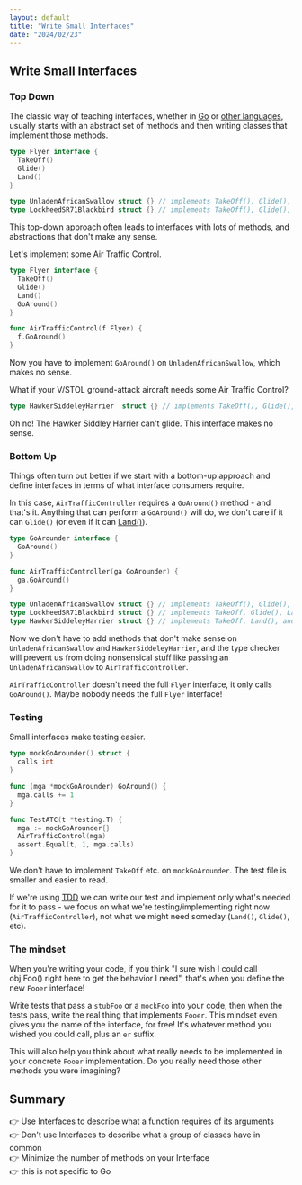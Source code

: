 ```yaml
---
layout: default
title: "Write Small Interfaces"
date: "2024/02/23"
---
```


## Write Small Interfaces

### Top Down

The classic way of teaching interfaces, whether in [Go](https://gobyexample.com/interfaces) or [other languages](https://www.w3schools.com/java/java_interface.asp), usually starts with an abstract set of methods and then writing classes that implement those methods.

```go
type Flyer interface {
  TakeOff()
  Glide()
  Land()
}

type UnladenAfricanSwallow struct {} // implements TakeOff(), Glide(), and Land()
type LockheedSR71Blackbird struct {} // implements TakeOff(), Glide(), and Land()
```

This top-down approach often leads to interfaces with lots of methods, and abstractions that don't make any sense. 

Let's implement some Air Traffic Control.

```go
type Flyer interface {
  TakeOff()
  Glide()
  Land()
  GoAround()
}

func AirTrafficControl(f Flyer) {
  f.GoAround()
}
```

Now you have to implement `GoAround()` on `UnladenAfricanSwallow`, which makes no sense.

What if your V/STOL ground-attack aircraft needs some Air Traffic Control?

```go
type HawkerSiddeleyHarrier  struct {} // implements TakeOff(), Glide(), Land(), and GoAround()
```

Oh no! The Hawker Siddley Harrier can't glide. This interface makes no sense.

### Bottom Up

Things often turn out better if we start with a bottom-up approach and define interfaces in terms of what interface consumers require.

In this case, `AirTrafficController` requires a `GoAround()` method - and that's it. Anything that can perform a `GoAround()` will do, we don't care if it can `Glide()` (or even if it can [Land()](https://www.cntraveller.com/article/flying-hotel)).

```go
type GoArounder interface {
  GoAround()
}

func AirTrafficController(ga GoArounder) {
  ga.GoAround()
}

type UnladenAfricanSwallow struct {} // implements TakeOff(), Glide(), and Land()
type LockheedSR71Blackbird struct {} // implements TakeOff, Glide(), Land(), and GoAround()
type HawkerSiddeleyHarrier struct {} // implements TakeOff, Land(), and GoAround()
```

Now we don't have to add methods that don't make sense on `UnladenAfricanSwallow` and `HawkerSiddeleyHarrier`, and the type checker will prevent us from doing nonsensical stuff like passing an `UnladenAfricanSwallow` to `AirTrafficController`.

`AirTrafficController` doesn't need the full `Flyer` interface, it only calls `GoAround()`. Maybe nobody needs the full `Flyer` interface!

### Testing

Small interfaces make testing easier. 

```go
type mockGoArounder() struct {
  calls int
}

func (mga *mockGoArounder) GoAround() {
  mga.calls += 1
}

func TestATC(t *testing.T) {
  mga := mockGoArounder{}
  AirTrafficControl(mga)
  assert.Equal(t, 1, mga.calls)
}
```

We don't have to implement `TakeOff` etc. on `mockGoArounder`. The test file is smaller and easier to read. 

If we're using [TDD](https://quii.gitbook.io/learn-go-with-tests/) we can write our test and implement only what's needed for it to pass - we focus on what we're testing/implementing right now (`AirTrafficController`), not what we might need someday (`Land()`, `Glide()`, etc).

### The mindset

When you're writing your code, if you think "I sure wish I could call obj.Foo() right here to get the behavior I need", that's when you define the new `Fooer` interface! 

Write tests that pass a `stubFoo` or a `mockFoo` into your code, then when the tests pass, write the real thing that implements `Fooer`. This mindset even gives you the name of the interface, for free! It's whatever method you wished you could call, plus an `er` suffix.

This will also help you think about what really needs to be implemented in your concrete `Fooer` implementation. Do you really need those other methods you were imagining? 

## Summary

👉 Use Interfaces to describe what a function requires of its arguments  
👉 Don't use Interfaces to describe what a group of classes have in common  
👉 Minimize the number of methods on your Interface  
👉 this is not specific to Go
